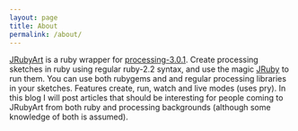 ```yaml
---
layout: page
title: About
permalink: /about/
---
```


[JRubyArt][jruby_art] is a ruby wrapper for [processing-3.0.1][processing].  Create processing sketches in ruby using regular ruby-2.2 syntax, and use the magic [JRuby][jruby] to run them. You can use both rubygems and and regular processing libraries in your sketches. Features create, run, watch and live modes (uses pry). In this blog I will post articles that should be interesting for people coming to JRubyArt from both ruby and processing backgrounds (although some knowledge of both is assumed).
  
[jruby]: http://jruby.org
[processing]: https://processing.org

[jruby_art]: https://ruby-processing.github.io/index.html